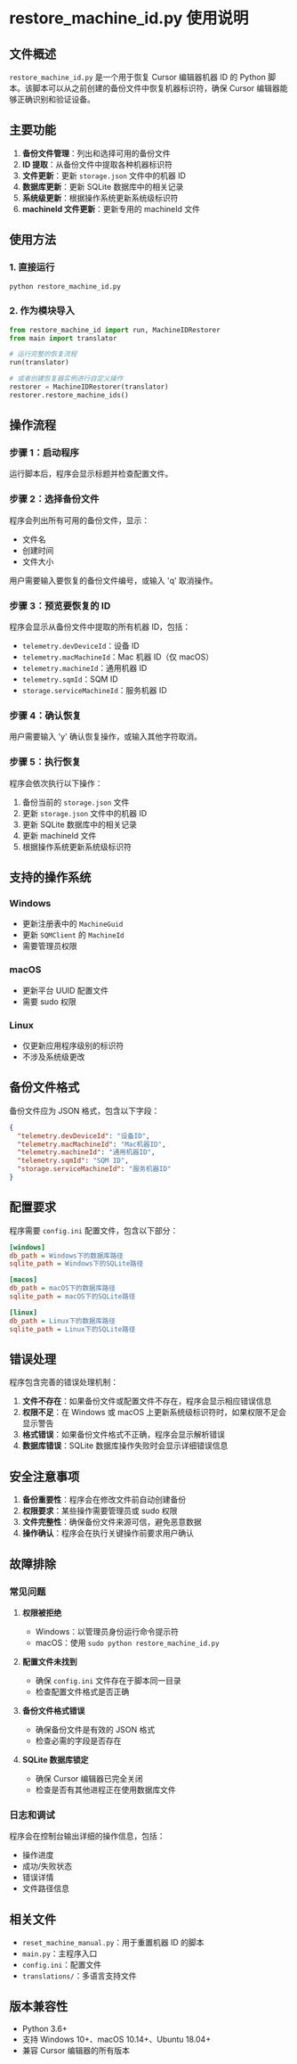 # restore_machine_id.py 使用说明

## 文件概述

`restore_machine_id.py` 是一个用于恢复 Cursor 编辑器机器 ID 的 Python 脚本。该脚本可以从之前创建的备份文件中恢复机器标识符，确保 Cursor 编辑器能够正确识别和验证设备。

## 主要功能

1. **备份文件管理**：列出和选择可用的备份文件
2. **ID 提取**：从备份文件中提取各种机器标识符
3. **文件更新**：更新 `storage.json` 文件中的机器 ID
4. **数据库更新**：更新 SQLite 数据库中的相关记录
5. **系统级更新**：根据操作系统更新系统级标识符
6. **machineId 文件更新**：更新专用的 machineId 文件

## 使用方法

### 1. 直接运行

```bash
python restore_machine_id.py
```

### 2. 作为模块导入

```python
from restore_machine_id import run, MachineIDRestorer
from main import translator

# 运行完整的恢复流程
run(translator)

# 或者创建恢复器实例进行自定义操作
restorer = MachineIDRestorer(translator)
restorer.restore_machine_ids()
```

## 操作流程

### 步骤 1：启动程序
运行脚本后，程序会显示标题并检查配置文件。

### 步骤 2：选择备份文件
程序会列出所有可用的备份文件，显示：
- 文件名
- 创建时间
- 文件大小

用户需要输入要恢复的备份文件编号，或输入 'q' 取消操作。

### 步骤 3：预览要恢复的 ID
程序会显示从备份文件中提取的所有机器 ID，包括：
- `telemetry.devDeviceId`：设备 ID
- `telemetry.macMachineId`：Mac 机器 ID（仅 macOS）
- `telemetry.machineId`：通用机器 ID
- `telemetry.sqmId`：SQM ID
- `storage.serviceMachineId`：服务机器 ID

### 步骤 4：确认恢复
用户需要输入 'y' 确认恢复操作，或输入其他字符取消。

### 步骤 5：执行恢复
程序会依次执行以下操作：
1. 备份当前的 `storage.json` 文件
2. 更新 `storage.json` 文件中的机器 ID
3. 更新 SQLite 数据库中的相关记录
4. 更新 machineId 文件
5. 根据操作系统更新系统级标识符

## 支持的操作系统

### Windows
- 更新注册表中的 `MachineGuid`
- 更新 `SQMClient` 的 `MachineId`
- 需要管理员权限

### macOS
- 更新平台 UUID 配置文件
- 需要 sudo 权限

### Linux
- 仅更新应用程序级别的标识符
- 不涉及系统级更改

## 备份文件格式

备份文件应为 JSON 格式，包含以下字段：
```json
{
  "telemetry.devDeviceId": "设备ID",
  "telemetry.macMachineId": "Mac机器ID",
  "telemetry.machineId": "通用机器ID",
  "telemetry.sqmId": "SQM ID",
  "storage.serviceMachineId": "服务机器ID"
}
```

## 配置要求

程序需要 `config.ini` 配置文件，包含以下部分：

```ini
[windows]
db_path = Windows下的数据库路径
sqlite_path = Windows下的SQLite路径

[macos]
db_path = macOS下的数据库路径
sqlite_path = macOS下的SQLite路径

[linux]
db_path = Linux下的数据库路径
sqlite_path = Linux下的SQLite路径
```

## 错误处理

程序包含完善的错误处理机制：

1. **文件不存在**：如果备份文件或配置文件不存在，程序会显示相应错误信息
2. **权限不足**：在 Windows 或 macOS 上更新系统级标识符时，如果权限不足会显示警告
3. **格式错误**：如果备份文件格式不正确，程序会显示解析错误
4. **数据库错误**：SQLite 数据库操作失败时会显示详细错误信息

## 安全注意事项

1. **备份重要性**：程序会在修改文件前自动创建备份
2. **权限要求**：某些操作需要管理员或 sudo 权限
3. **文件完整性**：确保备份文件来源可信，避免恶意数据
4. **操作确认**：程序会在执行关键操作前要求用户确认

## 故障排除

### 常见问题

1. **权限被拒绝**
   - Windows：以管理员身份运行命令提示符
   - macOS：使用 `sudo python restore_machine_id.py`

2. **配置文件未找到**
   - 确保 `config.ini` 文件存在于脚本同一目录
   - 检查配置文件格式是否正确

3. **备份文件格式错误**
   - 确保备份文件是有效的 JSON 格式
   - 检查必需的字段是否存在

4. **SQLite 数据库锁定**
   - 确保 Cursor 编辑器已完全关闭
   - 检查是否有其他进程正在使用数据库文件

### 日志和调试

程序会在控制台输出详细的操作信息，包括：
- 操作进度
- 成功/失败状态
- 错误详情
- 文件路径信息

## 相关文件

- `reset_machine_manual.py`：用于重置机器 ID 的脚本
- `main.py`：主程序入口
- `config.ini`：配置文件
- `translations/`：多语言支持文件

## 版本兼容性

- Python 3.6+
- 支持 Windows 10+、macOS 10.14+、Ubuntu 18.04+
- 兼容 Cursor 编辑器的所有版本